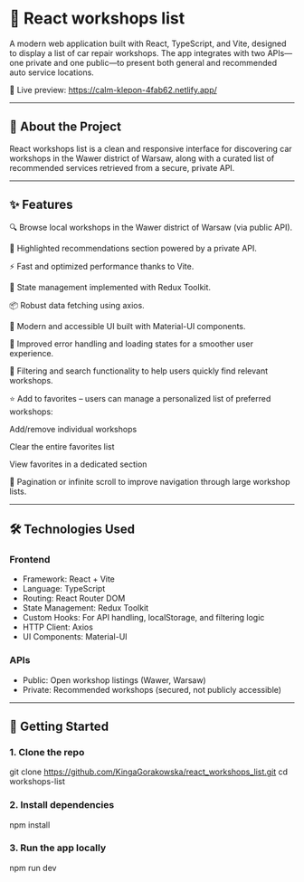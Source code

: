 # 🚗 React workshops list

A modern web application built with React, TypeScript, and Vite, designed to display a list of car repair workshops. The app integrates with two APIs—one private and one public—to present both general and recommended auto service locations.

🔗 Live preview: https://calm-klepon-4fab62.netlify.app/

---

## 📌 About the Project

React workshops list is a clean and responsive interface for discovering car workshops in the Wawer district of Warsaw, along with a curated list of recommended services retrieved from a secure, private API.


---  

## ✨ Features

🔍 Browse local workshops in the Wawer district of Warsaw (via public API).

🌟 Highlighted recommendations section powered by a private API.

⚡ Fast and optimized performance thanks to Vite.

🔄 State management implemented with Redux Toolkit.

📦 Robust data fetching using axios.

🎨 Modern and accessible UI built with Material-UI components.

🧩 Improved error handling and loading states for a smoother user experience.

🔎 Filtering and search functionality to help users quickly find relevant workshops.

⭐ Add to favorites – users can manage a personalized list of preferred workshops:

Add/remove individual workshops

Clear the entire favorites list

View favorites in a dedicated section

📄 Pagination or infinite scroll to improve navigation through large workshop lists.

---

## 🛠️ Technologies Used

### Frontend
- Framework: React + Vite
- Language: TypeScript
- Routing: React Router DOM
- State Management: Redux Toolkit
- Custom Hooks: For API handling, localStorage, and filtering logic
- HTTP Client: Axios
- UI Components: Material-UI
  
### APIs
- Public: Open workshop listings (Wawer, Warsaw)
- Private: Recommended workshops (secured, not publicly accessible)

---


## 🚀 Getting Started
### 1. Clone the repo
git clone  https://github.com/KingaGorakowska/react_workshops_list.git
cd workshops-list

### 2. Install dependencies
npm install

### 3. Run the app locally
npm run dev

